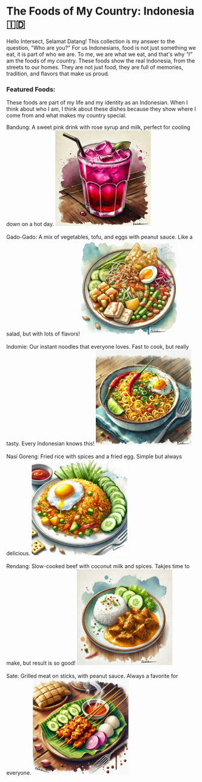 # The Foods of My Country: Indonesia 🇮🇩

Hello Intersect, Selamat Datang! This collection is my answer to the question, "Who are you?" For us Indonesians, food is not just something we eat, it is part of who we are. To me, we are what we eat, and that's why *"I"* am the foods of my country. These foods show the real Indonesia, from the streets to our homes. They are not just food, they are full of memories, tradition, and flavors that make us proud.

### Featured Foods:

These foods are part of my life and my identity as an Indonesian. When I think about who I am, I think about these dishes because they show where I come from and what makes my country special.

Bandung: A sweet pink drink with rose syrup and milk, perfect for cooling down on a hot day.
<img src="https://raw.githubusercontent.com/rahilwan/design-my-profile-intersect/main/bandung.png" alt="Bandung" width="50%">
<br><br>
Gado-Gado: A mix of vegetables, tofu, and eggs with peanut sauce. Like a salad, but with lots of flavors!
<img src="https://raw.githubusercontent.com/rahilwan/design-my-profile-intersect/main/gadogado.png" alt="Gado Gado" width="50%">
<br><br>
Indomie: Our instant noodles that everyone loves. Fast to cook, but really tasty. Every Indonesian knows this!
<img src="https://raw.githubusercontent.com/rahilwan/design-my-profile-intersect/main/indomie.png" alt="Indomie" width="50%">
<br><br>
Nasi Goreng: Fried rice with spices and a fried egg. Simple but always delicious.
<img src="https://raw.githubusercontent.com/rahilwan/design-my-profile-intersect/main/nasigoreng.png" alt="Nasi Goreng" width="50%">
<br><br>
Rendang: Slow-cooked beef with coconut milk and spices. Takjes time to make, but result is so good!
<img src="https://raw.githubusercontent.com/rahilwan/design-my-profile-intersect/main/rendang.png" alt="Rendang" width="50%">
<br><br>
Sate: Grilled meat on sticks, with peanut sauce. Always a favorite for everyone.
<img src="https://raw.githubusercontent.com/rahilwan/design-my-profile-intersect/main/sate.png" alt="Sate" width="50%">
